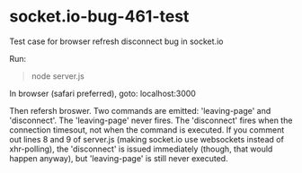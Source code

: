 socket.io-bug-461-test
======================

Test case for browser refresh disconnect bug in socket.io

Run:
>node server.js

In browser (safari preferred), goto:
localhost:3000

Then refersh broswer. Two commands are emitted: 'leaving-page' and 'disconnect'.
The 'leaving-page' never fires. The 'disconnect' fires when the connection timesout, not when the command is executed.
If you comment out lines 8 and 9 of server.js (making socket.io use websockets instead of xhr-polling), the 'disconnect' is issued immediately (though, that would happen anyway), but 'leaving-page' is still never executed.